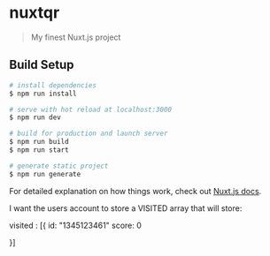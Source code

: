 # nuxtqr

> My finest Nuxt.js project

## Build Setup

```bash
# install dependencies
$ npm run install

# serve with hot reload at localhost:3000
$ npm run dev

# build for production and launch server
$ npm run build
$ npm run start

# generate static project
$ npm run generate
```

For detailed explanation on how things work, check out [Nuxt.js docs](https://nuxtjs.org).

I want the users account to store a VISITED array that will store:

visited : [{
id: "1345123461"
score: 0

}]
